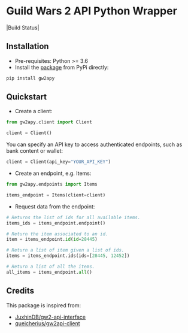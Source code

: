 # Guild Wars 2 API Python Wrapper

|Build Status|

## Installation
- Pre-requisites: Python >= 3.6
- Install the [package](https://pypi.org/project/gw2apy/) from PyPi directly:
```bash
pip install gw2apy
```

## Quickstart
- Create a client:
```python
from gw2apy.client import Client

client = Client()
```
You can specify an API key to access authenticated endpoints, such as bank content or wallet:
```python
client = Client(api_key="YOUR_API_KEY")
```

- Create an endpoint, e.g. Items: 
```python
from gw2apy.endpoints import Items

items_endpoint = Items(client=client)
```

- Request data from the endpoint:
```python
# Returns the list of ids for all available items.
items_ids = items_endpoint.endpoint()

# Return the item associated to an id.
item = items_endpoint.id(id=28445)

# Return a list of item given a list of ids.
items = items_endpoint.ids(ids=[28445, 12452])

# Return a list of all the items.
all_items = items_endpoint.all()
```

## Credits
This package is inspired from:
- [JuxhinDB/gw2-api-interface](https://github.com/JuxhinDB/gw2-api-interface)
- [queicherius/gw2api-client](https://github.com/queicherius/gw2api-client)

